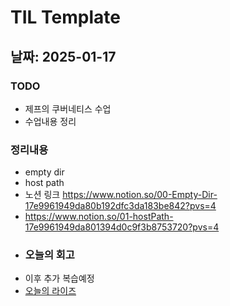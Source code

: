 # TIL Template

## 날짜: 2025-01-17

### TODO
- 제프의 쿠버네티스 수업
- 수업내용 정리
### 정리내용
- empty dir
- host path
- 노션 링크 https://www.notion.so/00-Empty-Dir-17e9961949da80b192dfc3da183be842?pvs=4
- https://www.notion.so/01-hostPath-17e9961949da801394d0c9f3b8753720?pvs=4
- ### 오늘의 회고
- 이후 추가 복습예정
- [오늘의 라이즈](/Img/2025-01-17.png)